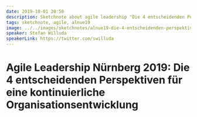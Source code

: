 ```yaml
---
date: 2019-10-01 20:50
description: Sketchnote about agile leadership "Die 4 entscheidenden Perspektiven für eine kontinuierliche Organisationsentwicklung"
tags: sketchnote, agile, alnue19
image: ../../images/sketchnotes/alnue19-die-4-entscheidenden-perspektiven-small.jpg
speaker: Stefan Willuda
speakerLink: https://twitter.com/swilluda
---
```


# Agile Leadership Nürnberg 2019: Die 4 entscheidenden Perspektiven für eine kontinuierliche Organisationsentwicklung
